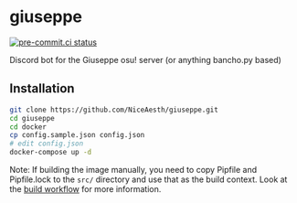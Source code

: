 # giuseppe

[![pre-commit.ci status](https://results.pre-commit.ci/badge/github/NiceAesth/giuseppe/master.svg)](https://results.pre-commit.ci/latest/github/NiceAesth/giuseppe/master)

Discord bot for the Giuseppe osu! server (or anything bancho.py based)

## Installation

```bash
git clone https://github.com/NiceAesth/giuseppe.git
cd giuseppe
cd docker
cp config.sample.json config.json
# edit config.json
docker-compose up -d
```

Note: If building the image manually, you need to copy Pipfile and Pipfile.lock to the `src/` directory and use that as the build context.
Look at the [build workflow](.github/workflows/docker-image.yml) for more information.
